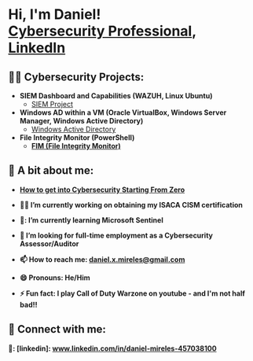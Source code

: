 <h1>Hi, I'm Daniel! <br/><a href="https://github.com/dmireles04">Cybersecurity Professional</a>, <a href="www.linkedin.com/in/daniel-mireles-457038100">LinkedIn</a>

<h2>👨‍💻 Cybersecurity Projects:</h2>

- <b>SIEM Dashboard and Capabilities (WAZUH, Linux Ubuntu)</b>
  - [SIEM Project](https://github.com/dmireles04/SIEM-Lab-Wazuh-)
- <b>Windows AD within a VM (Oracle VirtualBox, Windows Server Manager, Windows Active Directory)</b>
  - [Windows Active Directory](https://github.com/dmireles04/WindowsAD-within-a-VM) <b>
- <b>File Integrity Monitor (PowerShell)</b>
  - [FIM (File Integrity Monitor)](https://github.com/dmireles04/FileIntegrityMonitor)


<h2>💬 A bit about me:</h2>

- [How to get into Cybersecurity Starting From Zero](https://www.youtube.com/watch?v=a83ASGn_V_s)

- 🧑‍🎓 I’m currently working on obtaining my ISACA CISM certification
- 📖: I’m currently learning Microsoft Sentinel
- 🔎 I’m looking for full-time employment as a Cybersecurity Assessor/Auditor
- 📫 How to reach me: daniel.x.mireles@gmail.com
- 😄 Pronouns: He/Him
- ⚡ Fun fact: I play Call of Duty Warzone on youtube - and I'm not half bad!!

<h2> 🤳 Connect with me:</h2>

🔗: [linkedin]: www.linkedin.com/in/daniel-mireles-457038100

<!--
**dmireles04/dmireles04** is a ✨ _special_ ✨ repository because its `README.md` (this file) appears on your GitHub profile.

Here are some ideas to get you started:

- 🔭 I’m currently working on ...
- 🌱 I’m currently learning ...
- 👯 I’m looking to collaborate on ...
- 🤔 I’m looking for help with ...
- 💬 Ask me about ...
- 📫 How to reach me: ...
- 😄 Pronouns: ...
- ⚡ Fun fact: ...
-->
